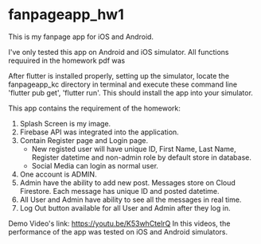 # fanpageapp_hw1

This is my fanpage app for iOS and Android.

I've only tested this app on Android and iOS simulator. All functions requuired in the homework pdf was

After flutter is installed properly, setting up the simulator, locate the fanpageapp_kc directory in terminal and execute these command line 'flutter pub get', 'flutter run'. This should install the app into your simulator.

This app contains the requirement of the homework:
1. Splash Screen is my image.
2. Firebase API was integrated into the application.
3. Contain Register page and Login page.
	- New registed user will have unique ID, First Name, Last Name, Register datetime and non-admin role by default store in database.
	- Social Media can login as normal user.
4. One account is ADMIN.
5. Admin have the ability to add new post. Messages store on Cloud Firestore. Each message has unique ID and posted datetime.
6. All User and Admin have ability to see all the messages in real time.
7. Log Out button available for all User and Admin after they log in.


Demo Video's link: https://youtu.be/K53whCtelrQ
In this videos, the performance of the app was tested on iOS and Android simulators.
